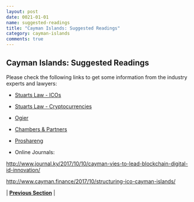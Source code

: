```yaml
---
layout: post
date: 0021-01-01
name: suggested-readings
title: "Cayman Islands: Suggested Readings"
category: cayman-islands
comments: true
---
```

## Cayman Islands: Suggested Readings ##

Please check the following links to get some information from the industry experts and lawyers:

- [Stuarts Law - ICOs](https://www.stuartslaw.com/cms/document/Initial_Coin_Offerings_in_the_Cayman_Islands.pdf)

- [Stuarts Law - Cryptocurrencies](https://www.stuartslaw.com/site/resources/publications_legal_updates/latest_news/cryptocurrency_cayman_islands)

- [Ogier](http://www.ogier.com/publications/building-blocks-for-icos-in-the-cayman-islands)

- [Chambers & Partners](https://practiceguides.chambersandpartners.com/practice-guides/fintech-2018/cayman-islands/4-legal-infrastructure-non-regulatory)

- [Proshareng](https://www.proshareng.com/news/%20BlockChain%20&%20Cryptos/Structuring-an-ICO-through-the-Cayman-Islands/37141)

- Online Journals: 

http://www.journal.ky/2017/10/10/cayman-vies-to-lead-blockchain-digital-id-innovation/

http://www.cayman.finance/2017/10/structuring-ico-cayman-islands/





| **[Previous Section]( https://neo-project.github.io/global-blockchain-compliance-hub//cayman-islands/cayman-islands-nullify-smart-contracts.html)** |
